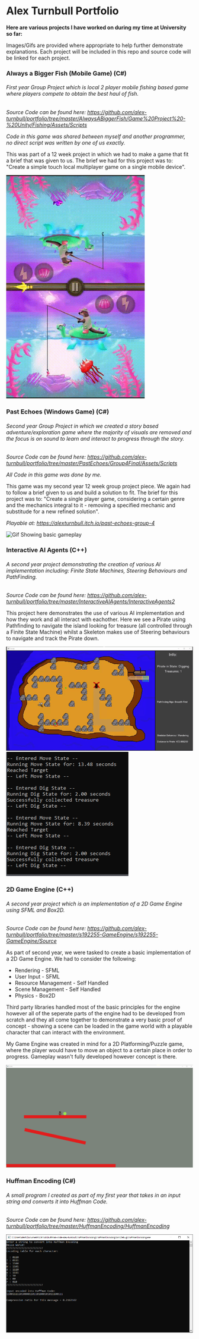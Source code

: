 # Alex Turnbull Portfolio
**Here are various projects I have worked on during my time at University so far:**

Images/Gifs are provided where appropriate to help further demonstrate explanations. Each project will be included in this repo and source code will be linked for each project.

### Always a Bigger Fish (Mobile Game) (C#)
###### First year Group Project which is local 2 player mobile fishing based game where players compete to obtain the best haul of fish.

*Source Code can be found here: https://github.com/alex-turnbull/portfolio/tree/master/AlwaysABiggerFish/Game%20Project%20-%20Unity/Fishing/Assets/Scripts*

*Code in this game was shared between myself and another programmer, no direct script was written by one of us exactly.*

This was part of a 12 week project in which we had to make a game that fit a brief that was given to us. The brief we had for this project was to: "Create a simple touch local multiplayer game on a single mobile device". 

![](https://github.com/alex-turnbull/portfolio/blob/master/_Images/AlwaysABiggerFish.gif "Gif Showing gameplay")

### Past Echoes (Windows Game) (C#)
###### Second year Group Project in which we created a story based adventure/exploration game where the majority of visuals are removed and the focus is on sound to learn and interact to progress through the story.

*Source Code can be found here: https://github.com/alex-turnbull/portfolio/tree/master/PastEchoes/Group4Final/Assets/Scripts*

*All Code in this game was done by me.*

This game was my second year 12 week group project piece. We again had to follow a brief given to us and build a solution to fit. The brief for this project was to: "Create a single player game, considering a certain genre and the mechanics integral to it - removing a specified mechanic and substitude for a new refined solution".

*Playable at: https://alexturnbull.itch.io/past-echoes-group-4*

![](https://github.com/alex-turnbull/portfolio/blob/master/_Images/PastEchoes.gif "Gif Showing basic gameplay")


### Interactive AI Agents (C++)
###### A second year project demonstrating the creation of various AI implementation including: Finite State Machines, Steering Behaviours and PathFinding.

*Source Code can be found here: https://github.com/alex-turnbull/portfolio/tree/master/InteractiveAIAgents/InteractiveAgents2*

This project here demonstrates the use of various AI implementation and how they work and all interact with eachother. Here we see a Pirate using Pathfinding to navigate the island looking for treasure (all controlled through a Finite State Machine) whilst a Skeleton makes use of Steering behaviours to navigate and track the Pirate down.

![](https://github.com/alex-turnbull/portfolio/blob/master/_Images/PathFinding.gif "Gif Showing the Pathfinding/Traversal")
![](https://github.com/alex-turnbull/portfolio/blob/master/_Images/StateMachine.PNG "Image of the StateMachine of the pirate")

### 2D Game Engine (C++)
###### A second year project which is an implementation of a 2D Game Engine using SFML and Box2D.

*Source Code can be found here: https://github.com/alex-turnbull/portfolio/tree/master/s192255-GameEngine/s192255-GameEngine/Source*

As part of second year, we were tasked to create a basic implementation of a 2D Game Engine. We had to consider the following:
* Rendering 			- SFML
* User Input			- SFML
* Resource Management	- Self Handled
* Scene Management		- Self Handled
* Physics				- Box2D

Third party libraries handled most of the basic principles for the engine however all of the seperate parts of the engine had to be developed from scratch and they all come together to demonstrate a very basic proof of concept - showing a scene can be loaded in the game world with a playable character that can interact with the environment.

My Game Engine was created in mind for a 2D Platforming/Puzzle game, where the player would have to move an object to a certain place in order to progress. Gameplay wasn't fully developed however concept is there.

![](https://github.com/alex-turnbull/portfolio/blob/master/_Images/GameEngine.PNG "The Game World created by the Game Engine")

### Huffman Encoding (C#)
###### A small program I created as part of my first year that takes in an input string and converts it into Huffman Code.

*Source Code can be found here: https://github.com/alex-turnbull/portfolio/tree/master/HuffmanEncoding/HuffmanEncoding*


![](https://github.com/alex-turnbull/portfolio/blob/master/_Images/HuffmanEncoding.PNG "Demonstration of Encoding 'Hello World!' into Huffman Code")